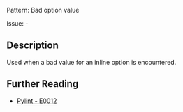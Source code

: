 Pattern: Bad option value

Issue: -

## Description

Used when a bad value for an inline option is encountered.

## Further Reading

* [Pylint - E0012](http://pylint-messages.wikidot.com/messages:e0012)